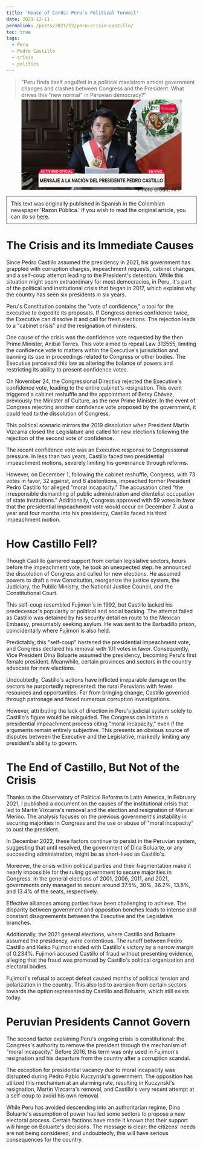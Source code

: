 ```yaml
---
title: 'House of Cards: Peru´s Political Turmoil'
date: 2021-12-11
permalink: /posts/2021/12/peru-crisis-castillo/
toc: true
tags:
  - Peru
  - Pedro Castillo
  - crisis
  - politics
---
```

> "Peru finds itself engulfed in a political maelstrom amidst government changes and clashes between Congress and the President. What drives this "new normal" in Peruvian democracy?"

<div style="text-align: center;">
  <figure style="display: inline-block; text-align: center; margin-top: -10px;">
    <img src="/images/castillo-coup.jpg" style="display: block;">
    <figcaption style="margin-top: -10px; text-align: right;">Photo credit: AFP</figcaption>
  </figure>
</div>
<div style="border: 2px solid grey; padding: 10px; margin-top: -5px; margin-bottom: 0px;">
This text was originally published in Spanish in the Colombian newspaper 'Razon Pública.' If you wish to read the original article, you can do so <a href="https://razonpublica.com/castillo-de-naipes/">here</a>.
</div>

# The Crisis and its Immediate Causes

Since Pedro Castillo assumed the presidency in 2021, his government has grappled with corruption charges, impeachment requests, cabinet changes, and a self-coup attempt leading to the President's detention. While this situation might seem extraordinary for most democracies, in Peru, it's part of the political and institutional crisis that began in 2017, which explains why the country has seen six presidents in six years.

Peru's Constitution contains the "vote of confidence," a tool for the executive to expedite its proposals. If Congress denies confidence twice, the Executive can dissolve it and call for fresh elections. The rejection leads to a "cabinet crisis" and the resignation of ministers.

One cause of the crisis was the confidence vote requested by the then Prime Minister, Aníbal Torres. This vote aimed to repeal Law 313555, limiting the confidence vote to matters within the Executive's jurisdiction and banning its use in proceedings related to Congress or other bodies. The Executive perceived this law as altering the balance of powers and restricting its ability to present confidence votes.

On November 24, the Congressional Directiva rejected the Executive's confidence vote, leading to the entire cabinet's resignation. This event triggered a cabinet reshuffle and the appointment of Betsy Chávez, previously the Minister of Culture, as the new Prime Minister. In the event of Congress rejecting another confidence vote proposed by the government, it could lead to the dissolution of Congress.

This political scenario mirrors the 2019 dissolution when President Martín Vizcarra closed the Legislature and called for new elections following the rejection of the second vote of confidence.

The recent confidence vote was an Executive response to Congressional pressure. In less than two years, Castillo faced two presidential impeachment motions, severely limiting his governance through reforms.

However, on December 1, following the cabinet reshuffle, Congress, with 73 votes in favor, 32 against, and 6 abstentions, impeached former President Pedro Castillo for alleged "moral incapacity." The accusation cited "the irresponsible dismantling of public administration and clientelist occupation of state institutions." Additionally, Congress approved with 59 votes in favor that the presidential impeachment vote would occur on December 7. Just a year and four months into his presidency, Castillo faced his third impeachment motion.

# How Castillo Fell?

Though Castillo garnered support from certain legislative sectors, hours before the impeachment vote, he took an unexpected step: he announced the dissolution of Congress and called for new elections. He assumed powers to draft a new Constitution, reorganize the justice system, the Judiciary, the Public Ministry, the National Justice Council, and the Constitutional Court.

This self-coup resembled Fujimori's in 1992, but Castillo lacked his predecessor's popularity or political and social backing. The attempt failed as Castillo was detained by his security detail en route to the Mexican Embassy, presumably seeking asylum. He was sent to the Barbadillo prison, coincidentally where Fujimori is also held.

Predictably, this "self-coup" hastened the presidential impeachment vote, and Congress declared his removal with 101 votes in favor. Consequently, Vice President Dina Boluarte assumed the presidency, becoming Peru's first female president. Meanwhile, certain provinces and sectors in the country advocate for new elections.

Undoubtedly, Castillo's actions have inflicted irreparable damage on the sectors he purportedly represented: the rural Peruvians with fewer resources and opportunities. Far from bringing change, Castillo governed through patronage and faced numerous corruption investigations.

However, attributing the lack of direction in Peru's judicial system solely to Castillo's figure would be misguided. The Congress can initiate a presidential impeachment process citing "moral incapacity," even if the arguments remain entirely subjective. This presents an obvious source of disputes between the Executive and the Legislative, markedly limiting any president's ability to govern.

# The End of Castillo, But Not of the Crisis

Thanks to the Observatory of Political Reforms in Latin America, in February 2021, I published a document on the causes of the institutional crisis that led to Martín Vizcarra's removal and the election and resignation of Manuel Merino. The analysis focuses on the previous government's instability in securing majorities in Congress and the use or abuse of "moral incapacity" to oust the president.

In December 2022, these factors continue to persist in the Peruvian system, suggesting that until resolved, the government of Dina Boluarte, or any succeeding administration, might be as short-lived as Castillo's.

Moreover, the crisis within political parties and their fragmentation make it nearly impossible for the ruling government to secure majorities in Congress. In the general elections of 2001, 2006, 2011, and 2021, governments only managed to secure around 37.5%, 30%, 36.2%, 13.8%, and 13.4% of the seats, respectively.

Effective alliances among parties have been challenging to achieve. The disparity between government and opposition benches leads to intense and constant disagreements between the Executive and the Legislative branches.

Additionally, the 2021 general elections, where Castillo and Boluarte assumed the presidency, were contentious. The runoff between Pedro Castillo and Keiko Fujimori ended with Castillo's victory by a narrow margin of 0.234%. Fujimori accused Castillo of fraud without presenting evidence, alleging that the fraud was promoted by Castillo's political organization and electoral bodies.

Fujimori's refusal to accept defeat caused months of political tension and polarization in the country. This also led to aversion from certain sectors towards the option represented by Castillo and Boluarte, which still exists today.

# Peruvian Presidents Cannot Govern

The second factor explaining Peru's ongoing crisis is constitutional: the Congress's authority to remove the president through the mechanism of "moral incapacity." Before 2016, this term was only used in Fujimori's resignation and his departure from the country after a corruption scandal.

The exception for presidential vacancy due to moral incapacity was disrupted during Pedro Pablo Kuczynski's government. The opposition has utilized this mechanism at an alarming rate, resulting in Kuczynski's resignation, Martin Vizcarra's removal, and Castillo's very recent attempt at a self-coup to avoid his own removal.

While Peru has avoided descending into an authoritarian regime, Dina Boluarte's assumption of power has led some sectors to propose a new electoral process. Certain factions have made it known that their support will hinge on Boluarte's decisions. The message is clear: the citizens' needs are not being considered, and undoubtedly, this will have serious consequences for the country.
